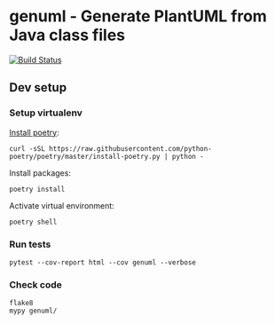 # genuml - Generate PlantUML from Java class files

[![Build Status](https://github.com/samuller/genuml/workflows/test/badge.svg)](https://github.com/samuller/genuml/actions)


## Dev setup

### Setup virtualenv

[Install poetry](https://python-poetry.org/docs/#osx--linux--bashonwindows-install-instructions):

    curl -sSL https://raw.githubusercontent.com/python-poetry/poetry/master/install-poetry.py | python -

Install packages:

    poetry install

Activate virtual environment:

    poetry shell

###  Run tests

    pytest --cov-report html --cov genuml --verbose

### Check code

    flake8
    mypy genuml/

